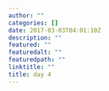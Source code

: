 ```yaml
---
author: ""
categories: []
date: 2017-03-03T04:01:10Z
description: ""
featured: ""
featuredalt: ""
featuredpath: ""
linktitle: ""
title: day 4
---
```


